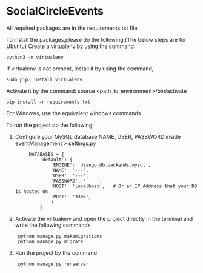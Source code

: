 # SocialCircleEvents
All required packages are in the requirements.txt file

To install the packages,please do the following:(The below steps are for Ubuntu)
Create a virtualenv by using the command: 
    
    python3 -m virtualenv 
If virtualenv is not present, install it by using the command, 
    
    sudo pip3 install virtualenv
    
Activate it by the command: source <path_to_environment>/bin/activate
    
    pip install -r requirements.txt

For Windows, use the equivalent windows commands

To run the project do the following:

1. Configure your MySQL database NAME, USER, PASSWORD inside eventManagement > settings.py

            DATABASES = {   
                'default': {
                    'ENGINE': 'django.db.backends.mysql',
                    'NAME': '---',
                    'USER': '---',
                    'PASSWORD': '----',
                    'HOST': 'localhost',   # Or an IP Address that your DB is hosted on
                    'PORT': '3306',
                    }
                }

2. Activate the virtualenv and open the project directly in the terminal and write the following commands

        python manage.py makemigrations
        python manage.py migrate

3. Run the project by the command

        python manage.py runserver
